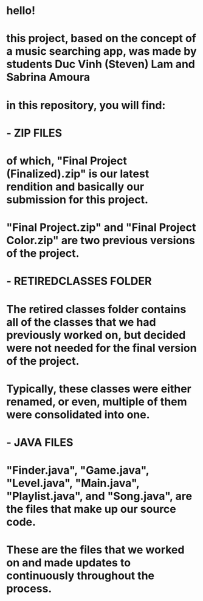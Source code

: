 # hello!
# this project, based on the concept of a music searching app, was made by students Duc Vinh (Steven) Lam and Sabrina Amoura
# in this repository, you will find:

# - ZIP FILES
# of which, "Final Project (Finalized).zip" is our latest rendition and basically our submission for this project.
# "Final Project.zip" and "Final Project Color.zip" are two previous versions of the project.

# - RETIREDCLASSES FOLDER
# The retired classes folder contains all of the classes that we had previously worked on, but decided were not needed for the final version of the project.
# Typically, these classes were either renamed, or even, multiple of them were consolidated into one.

# - JAVA FILES
# "Finder.java", "Game.java", "Level.java", "Main.java", "Playlist.java", and "Song.java", are the files that make up our source code.
# These are the files that we worked on and made updates to continuously throughout the process.
